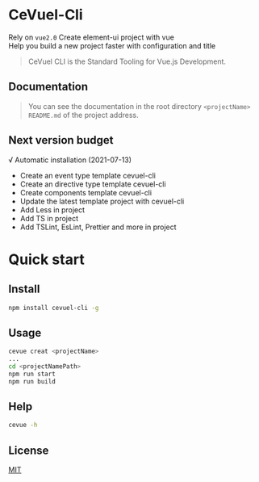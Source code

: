 # CeVuel-Cli
Rely on `vue2.0`
Create element-ui project with vue<br/>
Help you build a new project faster with configuration and title<br/>

> CeVuel CLI is the Standard Tooling for Vue.js Development.

## Documentation

> You can see the documentation in the root directory `<projectName> README.md` of the project address.

## Next version budget
√ Automatic installation (2021-07-13)
- Create an event type template cevuel-cli
- Create an directive type template cevuel-cli
- Create components template cevuel-cli
- Update the latest template project with cevuel-cli
- Add Less in project
- Add TS in project
- Add TSLint, EsLint, Prettier and more in project


# Quick start

## Install
```bash
npm install cevuel-cli -g
```

## Usage
```bash
cevue creat <projectName>
...
cd <projectNamePath>
npm run start
npm run build
```

## Help
```bash
cevue -h
```

## License

[MIT](https://github.com/vuejs/vue-cli/blob/dev/LICENSE)